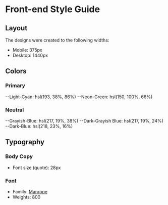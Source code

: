 # Front-end Style Guide

## Layout

The designs were created to the following widths:

- Mobile: 375px
- Desktop: 1440px

## Colors

### Primary

--Light-Cyan: hsl(193, 38%, 86%)
--Neon-Green: hsl(150, 100%, 66%)

### Neutral

--Grayish-Blue: hsl(217, 19%, 38%)
--Dark-Grayish Blue: hsl(217, 19%, 24%)
--Dark-Blue: hsl(218, 23%, 16%)

## Typography

### Body Copy

- Font size (quote): 28px

### Font

- Family: [Manrope](https://fonts.google.com/specimen/Manrope)
- Weights: 800
